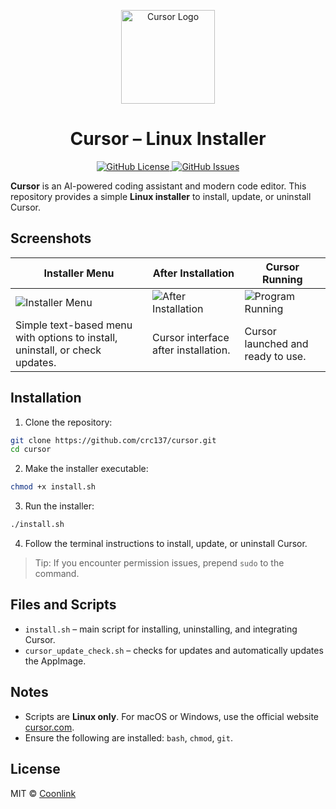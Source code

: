 <p align="center">
  <img src="https://cursor.com/cursor-website-proxy/assets/videos/logo/logo-loading.gif" alt="Cursor Logo" width="150">
</p>

<h1 align="center">Cursor – Linux Installer</h1>

<p align="center">
  <a href="https://github.com/crc137/cursor/blob/main/LICENSE">
    <img src="https://img.shields.io/badge/license-MIT-blue.svg" alt="GitHub License">
  </a>
  <a href="https://github.com/crc137/cursor/issues">
    <img src="https://img.shields.io/github/issues/crc137/cursor" alt="GitHub Issues">
  </a>
</p>

**Cursor** is an AI-powered coding assistant and modern code editor. This repository provides a simple **Linux installer** to install, update, or uninstall Cursor.

## Screenshots

| Installer Menu                                                               | After Installation                                               | Cursor Running                                                |
| ---------------------------------------------------------------------------- | ---------------------------------------------------------------- | ------------------------------------------------------------- |
| ![Installer Menu](https://raw.coonlink.com/cloud/image.jpg)                  | ![After Installation](https://raw.coonlink.com/cloud/image1.jpg) | ![Program Running](https://raw.coonlink.com/cloud/image2.jpg) |
| Simple text-based menu with options to install, uninstall, or check updates. | Cursor interface after installation.                             | Cursor launched and ready to use.                             |

## Installation

1. Clone the repository:

```bash
git clone https://github.com/crc137/cursor.git
cd cursor
```

2. Make the installer executable:

```bash
chmod +x install.sh
```

3. Run the installer:

```bash
./install.sh
```

4. Follow the terminal instructions to install, update, or uninstall Cursor.

> Tip: If you encounter permission issues, prepend `sudo` to the command.

## Files and Scripts

* `install.sh` – main script for installing, uninstalling, and integrating Cursor.
* `cursor_update_check.sh` – checks for updates and automatically updates the AppImage.

## Notes

* Scripts are **Linux only**. For macOS or Windows, use the official website [cursor.com](https://cursor.com).
* Ensure the following are installed: `bash`, `chmod`, `git`.

## License

MIT © [Coonlink](https://coonlink.com)
